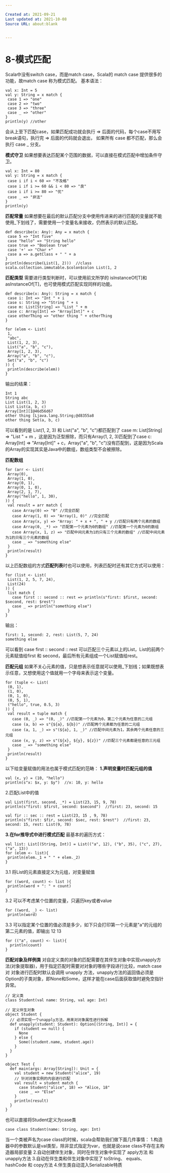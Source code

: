 ```yaml
---

Created at: 2021-09-21
Last updated at: 2021-10-08
Source URL: about:blank


---
```


# 8-模式匹配


Scala中没有switch case，而是match case，Scala的 match case 提供很多的功能，故match case 称为模式匹配。
基本语法：
```
val x: Int = 5
val y: String = x match {
 case 1 => "one"
 case 2 => "two"
 case 3 => "three"
 case _ => "other"
}
println(y) //other
```
会从上至下匹配case，如果匹配成功就会执行 => 后面的代码，每个case不用写break语句，执行完 => 后面的代码就会退出， 如果所有 case 都不匹配，那么会执行 case \_ 分支。

**模式守卫**
如果想要表达匹配某个范围的数据，可以直接在模式匹配中增加条件守卫。
```
val x: Int = 80
val y: String = x match {
 case i if i < 60 => "不及格"
 case i if i >= 60 && i < 80 => "良"
 case i if i >= 80 => "优"
 case _ => "非法"
}
println(y)
```

**匹配常量**
如果想要在最后的默认匹配分支中使用传进来的进行匹配的变量就不能使用\_下划线了，需要使用一个变量名来接收，仍然表示的默认匹配。
```
def describe(x: Any): Any = x match {
 case 5 => "Int five"
 case "hello" => "String hello"
 case true => "Boolean true"
 case '+' => "Char +"
 case a => a.getClass + " " + a
}
println(describe(List(1, 2)))  //class scala.collection.immutable.$colon$colon List(1, 2
```

**匹配类型**
需要进行类型判断时，可以使用前文所学的 isInstanceOf\[T\]和 asInstanceOf\[T\]，也可使用模式匹配实现同样的功能。
```
def describe(x: Any): String = x match {
 case i: Int => "Int " + i
 case s: String => "String " + s
 case m: List[String] => "List " + m
 case c: Array[Int] => "Array[Int]" + c
 case otherThing => "other thing " + otherThing
}

for (elem <- List(
 1,
 "abc",
 List(1, 2, 3),
 List("a", "b", "c"),
 Array(1, 2, 3),
 Array("a", "b", "c"),
 Set("a", "b", "c")
)) {
 println(describe(elem))
}
```
输出的结果：
```
Int 1
String abc
List List(1, 2, 3)
List List(a, b, c)
Array[Int][I@46d56d67
other thing [Ljava.lang.String;@d8355a8
other thing Set(a, b, c)
```
可以看到的是 List(1, 2, 3) 和 List("a", "b", "c")都匹配到了 case m: List\[String\] => "List " + m ，这是因为泛型擦除，而只有Array(1, 2, 3)匹配到了case c: Array\[Int\] => "Array\[Int\]" + c，Array("a", "b", "c")没有匹配到，这是因为Scala的Array的实现其实是Java中的数组，数组类型不会被擦除。

**匹配数组**
```
for (arr <- List(
 Array(0),
 Array(1, 0),
 Array(0, 1),
 Array(0, 1, 0),
 Array(2, 1, 7),
 Array("hello", 1, 30),
)) {
 val result = arr match {
   case Array(0) => "0" //完全匹配
   case Array(1, 0) => "Array(1, 0)" //完全匹配
   case Array(x, y) => "Array: " + x + ", " + y //匹配只有两个元素的数组
   case Array(0, _*) => "匹配第一个元素为0的数组" //匹配第一个元素为0的数组
   case Array(x, 1, z) => "匹配中间元素为1的只有三个元素的数组" //匹配中间元素为1的只有三个元素的数组
   case _ => "something else"
 }
 println(result)
}
```

以上匹配数组的方式**匹配列表**时也可以使用，列表匹配时还有其它方式可以使用：
```
for (list <- List(
 List(1, 2, 5, 7, 24),
 List(24)
)) {
 list match {
   case first :: second :: rest => println(s"first: $first, second: $second, rest: $rest")
   case _ => println("something else")
 }
}
```
输出：
```
first: 1, second: 2, rest: List(5, 7, 24)
something else
```
可以看到 case first :: second :: rest 可以匹配三个元素以上的List，List的前两个元素赋值给first 和 second，最后所有元素组成一个List赋值给rest。

**匹配元组**
如果不关心元素的值，只是想表示任意就可以使用\_下划线；如果既想表示任意，又想使用这个值就用一个字母来表示这个变量。
```
for (tuple <- List(
 (0, 1),
 (1, 0),
 (0, 1, 0),
 (0, 5, 1),
 ("hello", true, 0.5, 3)
)) {
 val result = tuple match {
   case (0, _) => "(0, _)" //匹配第一个元素为0，第二个元素为任意的二元组
   case (a, b) => s"{${a}, ${b})" //匹配两个元素都为任意的二元组
   case (a, 1, _) => s"(${a}, 1, _)" //匹配中间元素为1，其余两个元素任意的三元组
   case (x, y, z) => s"(${x}, ${y}, ${z})" //匹配三个元素都是任意的三元组
   case _ => "something else"
 }
 println(result)
}
```

以下给变量赋值的用法也属于模式匹配的范畴：
**1.声明变量时匹配元组的值**
```
val (x, y) = (10, "hello")
println(s"x: $x, y: $y")  //x: 10, y: hello
```
2.匹配List中的值
```
val List(first, second, _*) = List(23, 15, 9, 78)
println(s"first: $first, second: $second")  //first: 23, second: 15

val fir :: sec :: rest = List(23, 15 , 9, 78)
println(s"first: $fir, second: $sec, rest: $rest")  //first: 23, second: 15, rest: List(9, 78)
```
**3.在for推导式中进行模式匹配**
最基本的遍历方式：
```
val list: List[(String, Int)] = List(("a", 12), ("b", 35), ("c", 27), ("a", 13))
for (elem <- list){
 println(elem._1 + " " + elem._2)
}
```
3.1 将List的元素直接定义为元组，对变量赋值
```
for ((word, count) <- list ){
 println(word + ": " + count)
}
```
3.2 可以不考虑某个位置的变量，只遍历key或者value
```
for ((word, _) <- list)
 println(word)
```
3.3 可以指定某个位置的值必须是多少，如下只会打印第一个元素是"a"的元组的第二元素的值，即输出 12 13
```
for (("a", count) <- list){
  println(count)
}
```

**匹配对象及样例类**
对自定义类的对象的匹配需要在其伴生对象中实现unapply方法(对象提取器)，用于指定匹配时需要对对象的哪些字段进行比较，match case 对 对象进行匹配时默认会调用 unapply 方法，unapply方法的返回值必须是Option的子类对象，即None和Some，这样才能在case后面获取值时避免空指针异常。
```
// 定义类
class Student(val name: String, val age: Int)

// 定义伴生对象
object Student {
  // 必须实现一个unapply方法，用来对对象属性进行拆解
  def unapply(student: Student): Option[(String, Int)] = {
    if (student == null) {
      None
    } else {
      Some((student.name, student.age))
    }
  }
}

object Test {
  def main(args: Array[String]): Unit = {
    val student = new Student("alice", 19)
    // 针对对象实例的内容进行匹配
    val result = student match {
      case Student("alice", 18) => "Alice, 18"
      case _ => "Else"
    }
    println(result)
  }
}
```

也可以直接将Student定义为case类
```
case class Student(name: String, age: Int)
```

当一个类被声名为case class的时候，scala会帮助我们做下面几件事情：
1.构造器中的参数默认是val类型，除非显式指定为var，也就是说case class不存在主构造器局部变量
2.自动创建伴生对象，同时在伴生对象中实现了 apply方法 和 unapply方法
3.自动在伴生类和伴生对象中实现了 toString、 equals、 hashCode 和 copy方法
4.伴生类自动混入Serializable特质

